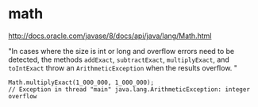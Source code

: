 math
===

http://docs.oracle.com/javase/8/docs/api/java/lang/Math.html

"In cases where the size is int or long and overflow errors need to be detected, 
the methods `addExact`, `subtractExact`, `multiplyExact`, and `toIntExact` throw an 
`ArithmeticException` when the results overflow. "

    Math.multiplyExact(1_000_000, 1_000_000);
    // Exception in thread "main" java.lang.ArithmeticException: integer overflow
